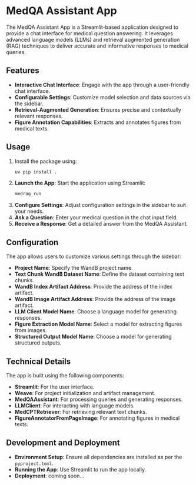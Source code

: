 # MedQA Assistant App

The MedQA Assistant App is a Streamlit-based application designed to provide a chat interface for medical question answering. It leverages advanced language models (LLMs) and retrieval augmented generation (RAG) techniques to deliver accurate and informative responses to medical queries.

## Features

- **Interactive Chat Interface**: Engage with the app through a user-friendly chat interface.
- **Configurable Settings**: Customize model selection and data sources via the sidebar.
- **Retrieval-Augmented Generation**: Ensures precise and contextually relevant responses.
- **Figure Annotation Capabilities**: Extracts and annotates figures from medical texts.

## Usage

1. Install the package using:
    ```bash
    uv pip install .
    ```
1. **Launch the App**: Start the application using Streamlit:
    ```bash
    medrag run
    ```
2. **Configure Settings**: Adjust configuration settings in the sidebar to suit your needs.
3. **Ask a Question**: Enter your medical question in the chat input field.
4. **Receive a Response**: Get a detailed answer from the MedQA Assistant.

## Configuration

The app allows users to customize various settings through the sidebar:

- **Project Name**: Specify the WandB project name.
- **Text Chunk WandB Dataset Name**: Define the dataset containing text chunks.
- **WandB Index Artifact Address**: Provide the address of the index artifact.
- **WandB Image Artifact Address**: Provide the address of the image artifact.
- **LLM Client Model Name**: Choose a language model for generating responses.
- **Figure Extraction Model Name**: Select a model for extracting figures from images.
- **Structured Output Model Name**: Choose a model for generating structured outputs.

## Technical Details

The app is built using the following components:

- **Streamlit**: For the user interface.
- **Weave**: For project initialization and artifact management.
- **MedQAAssistant**: For processing queries and generating responses.
- **LLMClient**: For interacting with language models.
- **MedCPTRetriever**: For retrieving relevant text chunks.
- **FigureAnnotatorFromPageImage**: For annotating figures in medical texts.

## Development and Deployment

- **Environment Setup**: Ensure all dependencies are installed as per the `pyproject.toml`.
- **Running the App**: Use Streamlit to run the app locally.
- **Deployment**: coming soon...
